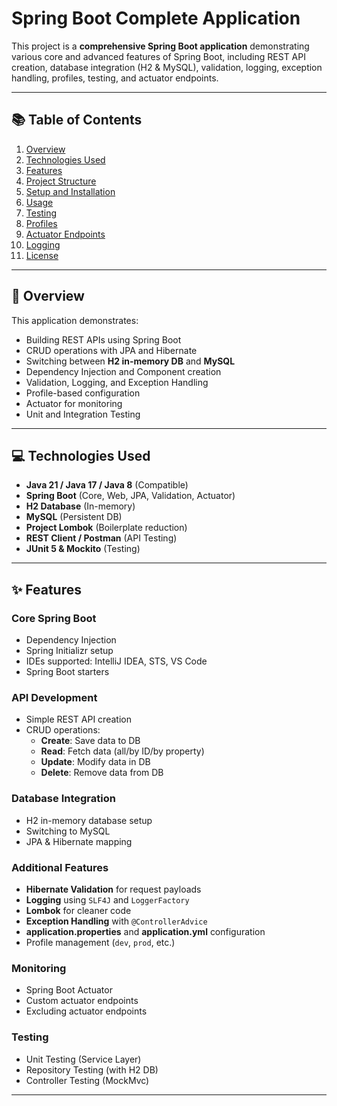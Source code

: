 # Spring Boot Complete Application

This project is a **comprehensive Spring Boot application** demonstrating various core and advanced features of Spring Boot,
including REST API creation, database integration (H2 & MySQL), validation, logging, exception handling, profiles, testing, and actuator endpoints.

---

## 📚 Table of Contents
1. [Overview](#overview)
2. [Technologies Used](#technologies-used)
3. [Features](#features)
4. [Project Structure](#project-structure)
5. [Setup and Installation](#setup-and-installation)
6. [Usage](#usage)
7. [Testing](#testing)
8. [Profiles](#profiles)
9. [Actuator Endpoints](#actuator-endpoints)
10. [Logging](#logging)
11. [License](#license)

---

## 📌 Overview
This application demonstrates:
- Building REST APIs using Spring Boot
- CRUD operations with JPA and Hibernate
- Switching between **H2 in-memory DB** and **MySQL**
- Dependency Injection and Component creation
- Validation, Logging, and Exception Handling
- Profile-based configuration
- Actuator for monitoring
- Unit and Integration Testing

---

## 💻 Technologies Used
- **Java 21 / Java 17 / Java 8** (Compatible)
- **Spring Boot** (Core, Web, JPA, Validation, Actuator)
- **H2 Database** (In-memory)
- **MySQL** (Persistent DB)
- **Project Lombok** (Boilerplate reduction)
- **REST Client / Postman** (API Testing)
- **JUnit 5 & Mockito** (Testing)

---

## ✨ Features

### Core Spring Boot
- Dependency Injection
- Spring Initializr setup
- IDEs supported: IntelliJ IDEA, STS, VS Code
- Spring Boot starters

### API Development
- Simple REST API creation
- CRUD operations:
  - **Create**: Save data to DB
  - **Read**: Fetch data (all/by ID/by property)
  - **Update**: Modify data in DB
  - **Delete**: Remove data from DB

### Database Integration
- H2 in-memory database setup
- Switching to MySQL
- JPA & Hibernate mapping

### Additional Features
- **Hibernate Validation** for request payloads
- **Logging** using `SLF4J` and `LoggerFactory`
- **Lombok** for cleaner code
- **Exception Handling** with `@ControllerAdvice`
- **application.properties** and **application.yml** configuration
- Profile management (`dev`, `prod`, etc.)

### Monitoring
- Spring Boot Actuator
- Custom actuator endpoints
- Excluding actuator endpoints

### Testing
- Unit Testing (Service Layer)
- Repository Testing (with H2 DB)
- Controller Testing (MockMvc)

---
